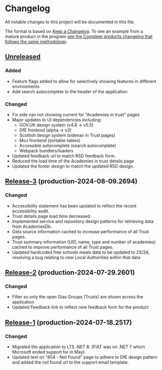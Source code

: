 # Changelog

All notable changes to this project will be documented in this file.

The format is based on [Keep a Changelog](https://keepachangelog.com/en/1.0.0/). To see an example from a mature product in the program [see the Complete products changelog that follows the same methodology](https://github.com/DFE-Digital/dfe-complete-conversions-transfers-and-changes/blob/main/CHANGELOG.md).

## [Unreleased][unreleased]

### Added

- Feature flags added to allow for selectively showing features in different environments
- Add search autocomplete to the header of the application

### Changed

- Fix side nav not showing current for "Academies in trust" pages
- Major updates to UI dependencies including:
  - GOV.UK design system (v4.8 -> v5.5)
  - DfE frontend (alpha -> v2)
  - Scottish design system (sidenav in Trust pages)
  - MoJ frontend (sortable tables)
  - Accessible autocomplete (search autocomplete)
  - Webpack bundlers/loaders
- Updated feedback url to match RSD feedback form.
- Reduced the load time of the Academies in trust details page
- Updated the footer design to match the updated RSD design.

## [Release-3][release-3] (production-2024-08-09.2694)

### Changed

- Accessibility statement has been updated to reflect the recent accessibility audit.
- Trust details page load time decreased.
- Implemented service and repository design patterns for retrieving data from AcademiesDb.
- Data source information cached to increase performance of all Trust pages.
- Trust summary information (UID, name, type and number of academies) cached to improve performance of all Trust pages.
- Updated hardcoded free schools meals data to be updated to 23/24, resolving a bug relating to new Local Authorities within that data

## [Release-2][release-2] (production-2024-07-29.2601)

### Changed

- Filter so only the open Gias Groups (Trusts) are shown across the application
- Updated Feedback link to reflect new feedback form for the product

## [Release-1][release-1] (production-2024-07-18.2517)

### Changed 

- Migrated the application to LTS .NET 8. (FIAT was on .NET 7 which Microsoft ended support for in May).
- Updated text on "404 - Not Found" page to adhere to DfE design pattern and added the not found url to the support email template.

[unreleased]:
  https://github.com/DFE-Digital/dfe-complete-conversions-transfers-and-changes/compare/production-2024-08-09.2694...HEAD
[release-1]:
  https://github.com/DFE-Digital/find-information-about-academies-and-trusts/releases/tag/production-2024-07-18.2517
[release-2]:
  https://github.com/DFE-Digital/find-information-about-academies-and-trusts/releases/tag/production-2024-07-29.2601
[release-3]:
  https://github.com/DFE-Digital/find-information-about-academies-and-trusts/releases/tag/production-2024-08-09.2694